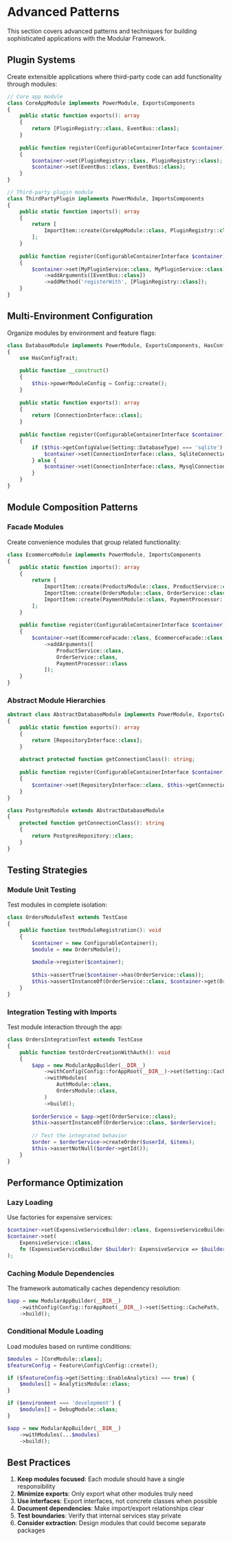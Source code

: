 # Advanced Patterns

This section covers advanced patterns and techniques for building sophisticated applications with the Modular Framework.

## Plugin Systems

Create extensible applications where third-party code can add functionality through modules:

```php
// Core app module
class CoreAppModule implements PowerModule, ExportsComponents 
{
    public static function exports(): array
    {
        return [PluginRegistry::class, EventBus::class];
    }
    
    public function register(ConfigurableContainerInterface $container): void
    {
        $container->set(PluginRegistry::class, PluginRegistry::class);
        $container->set(EventBus::class, EventBus::class);
    }
}

// Third-party plugin module
class ThirdPartyPlugin implements PowerModule, ImportsComponents
{
    public static function imports(): array
    {
        return [
            ImportItem::create(CoreAppModule::class, PluginRegistry::class, EventBus::class),
        ];
    }
    
    public function register(ConfigurableContainerInterface $container): void
    {
        $container->set(MyPluginService::class, MyPluginService::class)
            ->addArguments([EventBus::class])
            ->addMethod('registerWith', [PluginRegistry::class]);
    }
}
```

## Multi-Environment Configuration

Organize modules by environment and feature flags:

```php
class DatabaseModule implements PowerModule, ExportsComponents, HasConfig
{
    use HasConfigTrait;

    public function __construct()
    {
        $this->powerModuleConfig = Config::create();
    }
    
    public static function exports(): array
    {
        return [ConnectionInterface::class];
    }
    
    public function register(ConfigurableContainerInterface $container): void
    {
        if ($this->getConfigValue(Setting::DatabaseType) === 'sqlite') {
            $container->set(ConnectionInterface::class, SqliteConnection::class);
        } else {
            $container->set(ConnectionInterface::class, MysqlConnection::class);
        }
    }
}
```

## Module Composition Patterns

### Facade Modules
Create convenience modules that group related functionality:

```php
class EcommerceModule implements PowerModule, ImportsComponents
{
    public static function imports(): array
    {
        return [
            ImportItem::create(ProductsModule::class, ProductService::class),
            ImportItem::create(OrdersModule::class, OrderService::class),
            ImportItem::create(PaymentModule::class, PaymentProcessor::class),
        ];
    }
    
    public function register(ConfigurableContainerInterface $container): void
    {
        $container->set(EcommerceFacade::class, EcommerceFacade::class)
            ->addArguments([
                ProductService::class,
                OrderService::class, 
                PaymentProcessor::class
            ]);
    }
}
```

### Abstract Module Hierarchies

```php
abstract class AbstractDatabaseModule implements PowerModule, ExportsComponents
{
    public static function exports(): array
    {
        return [RepositoryInterface::class];
    }
    
    abstract protected function getConnectionClass(): string;
    
    public function register(ConfigurableContainerInterface $container): void
    {
        $container->set(RepositoryInterface::class, $this->getConnectionClass());
    }
}

class PostgresModule extends AbstractDatabaseModule
{
    protected function getConnectionClass(): string
    {
        return PostgresRepository::class;
    }
}
```

## Testing Strategies

### Module Unit Testing
Test modules in complete isolation:

```php
class OrdersModuleTest extends TestCase
{
    public function testModuleRegistration(): void
    {
        $container = new ConfigurableContainer();
        $module = new OrdersModule();
        
        $module->register($container);
        
        $this->assertTrue($container->has(OrderService::class));
        $this->assertInstanceOf(OrderService::class, $container->get(OrderService::class));
    }
}
```

### Integration Testing with Imports
Test module interaction through the app:

```php
class OrdersIntegrationTest extends TestCase
{
    public function testOrderCreationWithAuth(): void
    {
        $app = new ModularAppBuilder(__DIR__)
            ->withConfig(Config::forAppRoot(__DIR__)->set(Setting::CachePath, sys_get_temp_dir()))
            ->withModules(
                AuthModule::class,
                OrdersModule::class,
            )
            ->build();
        
        $orderService = $app->get(OrderService::class);
        $this->assertInstanceOf(OrderService::class, $orderService);
        
        // Test the integrated behavior
        $order = $orderService->createOrder($userId, $items);
        $this->assertNotNull($order->getId());
    }
}
```

## Performance Optimization

### Lazy Loading
Use factories for expensive services:

```php
$container->set(ExpensiveServiceBuilder::class, ExpensiveServiceBuilder::class);
$container->set(
    ExpensiveService::class,
    fn (ExpensiveServiceBuilder $builder): ExpensiveService => $builder->withHeavyInitialization()->build(),
);
```

### Caching Module Dependencies
The framework automatically caches dependency resolution:

```php
$app = new ModularAppBuilder(__DIR__)
    ->withConfig(Config::forAppRoot(__DIR__)->set(Setting::CachePath, '/path/to/cache'))
    ->build();
```

### Conditional Module Loading
Load modules based on runtime conditions:

```php
$modules = [CoreModule::class];
$featureConfig = Feature\Config\Config::create();

if ($featureConfig->get(Setting::EnableAnalytics) === true) {
    $modules[] = AnalyticsModule::class;
}

if ($environment === 'development') {
    $modules[] = DebugModule::class;
}

$app = new ModularAppBuilder(__DIR__)
    ->withModules(...$modules)
    ->build();
```

## Best Practices

1. **Keep modules focused**: Each module should have a single responsibility
2. **Minimize exports**: Only export what other modules truly need
3. **Use interfaces**: Export interfaces, not concrete classes when possible
4. **Document dependencies**: Make import/export relationships clear
5. **Test boundaries**: Verify that internal services stay private
6. **Consider extraction**: Design modules that could become separate packages